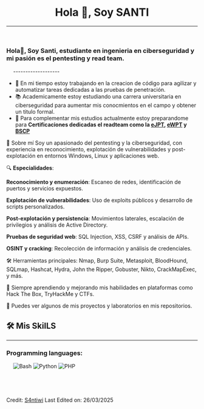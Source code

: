 <h1 align="center">Hola 👋, Soy SANTI</h1>

-------------------
&emsp;
<h3 align="left">Hola👋, Soy Santi, estudiante en ingenieria en ciberseguridad y mi pasión es el pentesting y read team.</h3>
&emsp;
-------------------
&emsp;

- 🔭 En mi tiempo estoy trabajando en  la creacion de código para agilizar y automatizar tareas dedicadas a las pruebas de penetración.
- 📚 Academicamente estoy estudiando una carrera universitaria en ciberseguridad para aumentar mis conocmientos en el campo y obtener un titulo formal.
- 🌱 Para complementar mis estudios actualmente estoy preparandome para **Certificaciones dedicadas el readteam como la [eJPT](https://security.ine.com/certifications/ejpt-certification/), [eWPT](https://security.ine.com/certifications/ewpt-certification/) y [BSCP](https://portswigger.net/web-security/certification)**
&emsp;
&emsp;

👋 Sobre mí
Soy un apasionado del pentesting y la ciberseguridad, con experiencia en reconocimiento, explotación de vulnerabilidades y post-explotación en entornos Windows, Linux y aplicaciones web.

🔍 **Especialidades**:

**Reconocimiento y enumeración**: Escaneo de redes, identificación de puertos y servicios expuestos.

**Explotación de vulnerabilidades**: Uso de exploits públicos y desarrollo de scripts personalizados.

**Post-explotación y persistencia**: Movimientos laterales, escalación de privilegios y análisis de Active Directory.

**Pruebas de seguridad web**: SQL Injection, XSS, CSRF y análisis de APIs.

**OSINT y cracking**: Recolección de información y análisis de credenciales.

🛠 Herramientas principales:
Nmap, Burp Suite, Metasploit, BloodHound, SQLmap, Hashcat, Hydra, John the Ripper, Gobuster, Nikto, CrackMapExec, y más.

🚀 Siempre aprendiendo y mejorando mis habilidades en plataformas como Hack The Box, TryHackMe y CTFs.

📌 Puedes ver algunos de mis proyectos y laboratorios en mis repositorios.

## 🛠️ Mis SkilLS
-------------------
### Programming languages:
&emsp;
![Bash](https://img.shields.io/badge/-Bash-000?&logo=GNU-Bash)
![Python](https://img.shields.io/badge/-Python-000?&logo=Python)
![PHP](https://img.shields.io/badge/-PHP-000?&logo=PHP)
&emsp;

&emsp;
------
Credit: [S4ntiwi](https://github.com/S4ntiwi)
Last Edited on: 26/03/2025
